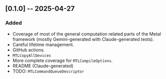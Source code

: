 ## [0.1.0] -- 2025-04-27

### Added

- Coverage of most of the general computation related parts of the Metal framework (mostly Gemini-generated with Claude-generated tests).
- Careful lifetime management.
- GitHub actions.
- `MTLCopyAllDevices`
- More complete coverage for `MTLCompileOptions`.
- README (Claude-generated)
- TODO: `MTLCommandQueueDescriptor`
